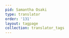 ```yaml
---
pid: Samantha Osaki
type: translator
order: '131'
layout: tagpage
collection: translator_tags
---
```

